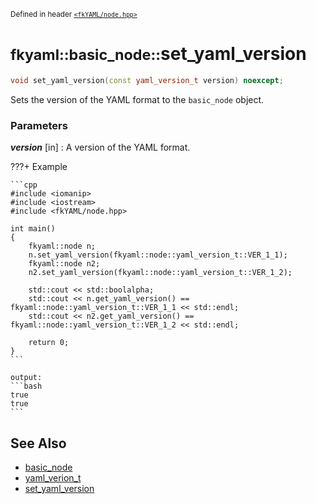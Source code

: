 <small>Defined in header [`<fkYAML/node.hpp>`](https://github.com/fktn-k/fkYAML/blob/develop/include/fkYAML/node.hpp)</small>

# <small>fkyaml::basic_node::</small>set_yaml_version

```cpp
void set_yaml_version(const yaml_version_t version) noexcept;
```

Sets the version of the YAML format to the `basic_node` object.  

### **Parameters**

***version*** [in]
:   A version of the YAML format.

???+ Example

    ```cpp
    #include <iomanip>
    #include <iostream>
    #include <fkYAML/node.hpp>

    int main()
    {
        fkyaml::node n;
        n.set_yaml_version(fkyaml::node::yaml_version_t::VER_1_1);
        fkyaml::node n2;
        n2.set_yaml_version(fkyaml::node::yaml_version_t::VER_1_2);

        std::cout << std::boolalpha;
        std::cout << n.get_yaml_version() == fkyaml::node::yaml_version_t::VER_1_1 << std::endl;
        std::cout << n2.get_yaml_version() == fkyaml::node::yaml_version_t::VER_1_2 << std::endl;

        return 0;
    }
    ```

    output:
    ```bash
    true
    true
    ```

## **See Also**

* [basic_node](index.md)
* [yaml_verion_t](yaml_version_t.md)
* [set_yaml_version](set_yaml_version.md)